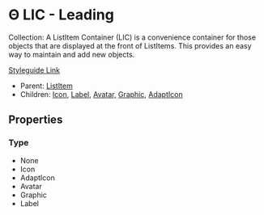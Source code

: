 # Θ LIC - Leading

Collection: A ListItem Container (LIC) is a convenience container for those objects that are displayed at the front of ListItems. This provides an easy way to maintain and add new objects.

[Styleguide Link](https://app.zeplin.io/styleguide/6041aec8159a9b10c34d0182/components?cseid=608afb22788d2a052f91d2b5)

* Parent: [ListItem](./)
* Children: [Icon](../../overview/icon.md), [Label](../../overview/label.md), [Avatar,](../../overview/avatar/) [Graphic](../../overview/graphic/), [AdaptIcon](../../overview/adapticon/)

## Properties

### Type

* None
* Icon
* AdaptIcon
* Avatar
* Graphic
* Label
